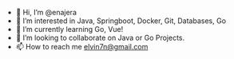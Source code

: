 - 👋 Hi, I’m @enajera
- 👀 I’m interested in Java, Springboot, Docker, Git, Databases, Go
- 🌱 I’m currently learning Go, Vue!
- 💞️ I’m looking to collaborate on Java or Go Projects.
- 📫 How to reach me elvin7n@gmail.com

<!---
enajera/enajera is a ✨ special ✨ repository because its `README.md` (this file) appears on your GitHub profile.
You can click the Preview link to take a look at your changes.
--->
